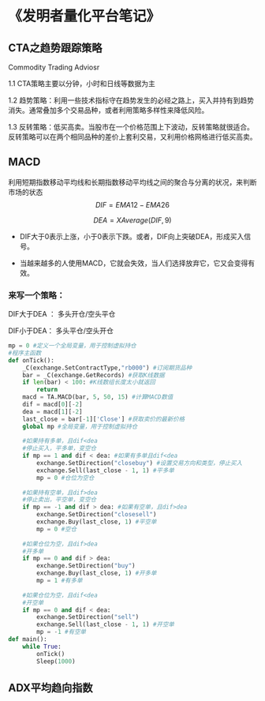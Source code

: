 # 《发明者量化平台笔记》



## CTA之趋势跟踪策略

Commodity Trading Adviosr

1.1 CTA策略主要以分钟，小时和日线等数据为主

1.2 趋势策略：利用一些技术指标守在趋势发生的必经之路上，买入并持有到趋势消失。通常叠加多个交易品种，或者利用策略多样性来降低风险。

1.3 反转策略：低买高卖。当股市在一个价格范围上下波动，反转策略就很适合。反转策略可以在两个相同品种的差价上套利交易，又利用价格网格进行低买高卖。



## MACD

利用短期指数移动平均线和长期指数移动平均线之间的聚合与分离的状况，来判断市场的状态
$$
DIF = EMA12 - EMA26
$$

$$
DEA = XAverage(DIF,9)
$$

- DIF大于0表示上涨，小于0表示下跌。或者，DIF向上突破DEA，形成买入信号。

- 当越来越多的人使用MACD，它就会失效，当人们选择放弃它，它又会变得有效。

### 来写一个策略：

DIF大于DEA ： 多头开仓/空头平仓

DIF小于DEA： 多头平仓/空头开仓

```python
mp = 0 #定义一个全局变量，用于控制虚拟持仓
#程序主函数
def onTick():
    _C(exchange.SetContractType,"rb000") #订阅期货品种
    bar = _C(exchange.GetRecords) #获取K线数据
    if len(bar) < 100: #K线数组长度太小就返回
        return
    macd = TA.MACD(bar, 5, 50, 15) #计算MACD数值
    dif = macd[0][-2]
    dea = macd[1][-2]
    last_close = bar[-1]['Close'] #获取卖价的最新价格
    global mp #全局变量，用于控制虚拟持仓
   	
    #如果持有多单，且dif<dea
    #停止买入，平多单，变空仓
    if mp == 1 and dif < dea: #如果有多单且dif<dea
        exchange.SetDirection("closebuy") #设置交易方向和类型，停止买入
        exchange.Sell(last_close - 1, 1) #平多单
        mp = 0 #仓位为空仓
        
    #如果持有空单，且dif>dea
    #停止卖出，平空单，变空仓
    if mp == -1 and dif > dea: #如果有空单，且dif>dea
        exchange.SetDirection("closesell")
        exchange.Buy(last_close, 1) #平空单
        mp = 0 #空仓
        
    #如果仓位为空，且dif>dea
    #开多单
    if mp == 0 and dif > dea:
        exchange.SetDirection("buy") 
        exchange.Buy(last_close, 1) #开多单
        mp = 1 #有多单
        
    #如果仓位为空，且dif<dea
    #开空单
    if mp == 0 and dif < dea:
        exchange.SetDirection("sell")
        exchange.Sell(last_close - 1, 1) #开空单
        mp = -1 #有空单
def main():
    while True:
        onTick()
        Sleep(1000)
```



## ADX平均趋向指数



